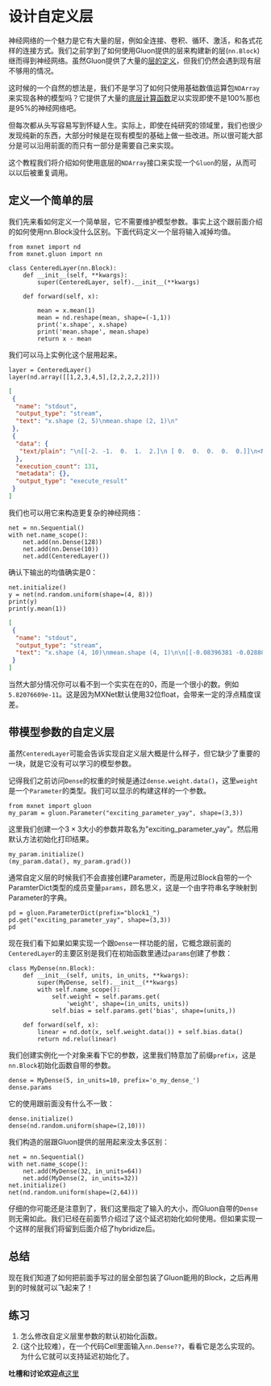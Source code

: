 # 设计自定义层

神经网络的一个魅力是它有大量的层，例如全连接、卷积、循环、激活，和各式花样的连接方式。我们之前学到了如何使用Gluon提供的层来构建新的层(`nn.Block`)继而得到神经网络。虽然Gluon提供了大量的[层的定义](https://mxnet.incubator.apache.org/versions/master/api/python/gluon/gluon.html#neural-network-layers)，但我们仍然会遇到现有层不够用的情况。

这时候的一个自然的想法是，我们不是学习了如何只使用基础数值运算包`NDArray`来实现各种的模型吗？它提供了大量的[底层计算函数](https://mxnet.incubator.apache.org/versions/master/api/python/ndarray/ndarray.html)足以实现即使不是100%那也是95%的神经网络吧。

但每次都从头写容易写到怀疑人生。实际上，即使在纯研究的领域里，我们也很少发现纯新的东西，大部分时候是在现有模型的基础上做一些改进。所以很可能大部分是可以沿用前面的而只有一部分是需要自己来实现。

这个教程我们将介绍如何使用底层的`NDArray`接口来实现一个`Gluon`的层，从而可以以后被重复调用。

## 定义一个简单的层

我们先来看如何定义一个简单层，它不需要维护模型参数。事实上这个跟前面介绍的如何使用nn.Block没什么区别。下面代码定义一个层将输入减掉均值。

```{.python .input  n=130}
from mxnet import nd
from mxnet.gluon import nn

class CenteredLayer(nn.Block):
    def __init__(self, **kwargs):
        super(CenteredLayer, self).__init__(**kwargs)
        
    def forward(self, x):

        mean = x.mean(1)
        mean = nd.reshape(mean, shape=(-1,1))
        print('x.shape', x.shape)
        print('mean.shape', mean.shape)
        return x - mean
```

我们可以马上实例化这个层用起来。

```{.python .input  n=131}
layer = CenteredLayer()
layer(nd.array([[1,2,3,4,5],[2,2,2,2,2]]))
```

```{.json .output n=131}
[
 {
  "name": "stdout",
  "output_type": "stream",
  "text": "x.shape (2, 5)\nmean.shape (2, 1)\n"
 },
 {
  "data": {
   "text/plain": "\n[[-2. -1.  0.  1.  2.]\n [ 0.  0.  0.  0.  0.]]\n<NDArray 2x5 @cpu(0)>"
  },
  "execution_count": 131,
  "metadata": {},
  "output_type": "execute_result"
 }
]
```

我们也可以用它来构造更复杂的神经网络：

```{.python .input  n=134}
net = nn.Sequential()
with net.name_scope():
    net.add(nn.Dense(128))
    net.add(nn.Dense(10))
    net.add(CenteredLayer())
```

确认下输出的均值确实是0：

```{.python .input  n=135}
net.initialize()
y = net(nd.random.uniform(shape=(4, 8)))
print(y)
print(y.mean(1))
```

```{.json .output n=135}
[
 {
  "name": "stdout",
  "output_type": "stream",
  "text": "x.shape (4, 10)\nmean.shape (4, 1)\n\n[[-0.08396381 -0.02880126  0.0541558   0.00926547  0.03480531 -0.01350444\n  -0.06733967  0.08196212  0.00638181  0.00703867]\n [-0.04678153  0.0004136   0.02304956  0.00645918  0.00248067  0.00202846\n  -0.05513914  0.06010519 -0.02746085  0.03484484]\n [-0.07306895 -0.01641289  0.052403    0.00557444  0.01940816  0.00325631\n  -0.04989622  0.04705198  0.00757001  0.00411418]\n [-0.05802628 -0.0126581   0.03528056  0.00519801  0.01068282  0.00068626\n  -0.0592496   0.05717124  0.01727399  0.0036411 ]]\n<NDArray 4x10 @cpu(0)>\n\n[  3.72529035e-10  -3.72529035e-10  -1.86264518e-10  -1.39698392e-10]\n<NDArray 4 @cpu(0)>\n"
 }
]
```

当然大部分情况你可以看不到一个实实在在的0，而是一个很小的数。例如`5.82076609e-11`。这是因为MXNet默认使用32位float，会带来一定的浮点精度误差。

## 带模型参数的自定义层

虽然`CenteredLayer`可能会告诉实现自定义层大概是什么样子，但它缺少了重要的一块，就是它没有可以学习的模型参数。

记得我们之前访问`Dense`的权重的时候是通过`dense.weight.data()`，这里`weight`是一个`Parameter`的类型。我们可以显示的构建这样的一个参数。

```{.python .input  n=5}
from mxnet import gluon
my_param = gluon.Parameter("exciting_parameter_yay", shape=(3,3))
```

这里我们创建一个$3\times3$大小的参数并取名为"exciting_parameter_yay"。然后用默认方法初始化打印结果。

```{.python .input  n=6}
my_param.initialize()
(my_param.data(), my_param.grad())
```

通常自定义层的时候我们不会直接创建Parameter，而是用过Block自带的一个ParamterDict类型的成员变量`params`，顾名思义，这是一个由字符串名字映射到Parameter的字典。

```{.python .input  n=7}
pd = gluon.ParameterDict(prefix="block1_")
pd.get("exciting_parameter_yay", shape=(3,3))
pd
```

现在我们看下如果如果实现一个跟`Dense`一样功能的层，它概念跟前面的`CenteredLayer`的主要区别是我们在初始函数里通过`params`创建了参数：

```{.python .input  n=19}
class MyDense(nn.Block):
    def __init__(self, units, in_units, **kwargs):
        super(MyDense, self).__init__(**kwargs)
        with self.name_scope():
            self.weight = self.params.get(
                'weight', shape=(in_units, units))
            self.bias = self.params.get('bias', shape=(units,))        

    def forward(self, x):
        linear = nd.dot(x, self.weight.data()) + self.bias.data()
        return nd.relu(linear)
```

我们创建实例化一个对象来看下它的参数，这里我们特意加了前缀`prefix`，这是`nn.Block`初始化函数自带的参数。

```{.python .input}
dense = MyDense(5, in_units=10, prefix='o_my_dense_')
dense.params
```

它的使用跟前面没有什么不一致：

```{.python .input  n=20}
dense.initialize()
dense(nd.random.uniform(shape=(2,10)))
```

我们构造的层跟Gluon提供的层用起来没太多区别：

```{.python .input  n=19}
net = nn.Sequential()
with net.name_scope():
    net.add(MyDense(32, in_units=64))
    net.add(MyDense(2, in_units=32))
net.initialize()
net(nd.random.uniform(shape=(2,64)))
```

仔细的你可能还是注意到了，我们这里指定了输入的大小，而Gluon自带的`Dense`则无需如此。我们已经在前面节介绍过了这个延迟初始化如何使用。但如果实现一个这样的层我们将留到后面介绍了hybridize后。

## 总结

现在我们知道了如何把前面手写过的层全部包装了Gluon能用的Block，之后再用到的时候就可以飞起来了！

## 练习

1. 怎么修改自定义层里参数的默认初始化函数。
1. (这个比较难），在一个代码Cell里面输入`nn.Dense??`，看看它是怎么实现的。为什么它就可以支持延迟初始化了。

**吐槽和讨论欢迎点**[这里](https://discuss.gluon.ai/t/topic/1256)
